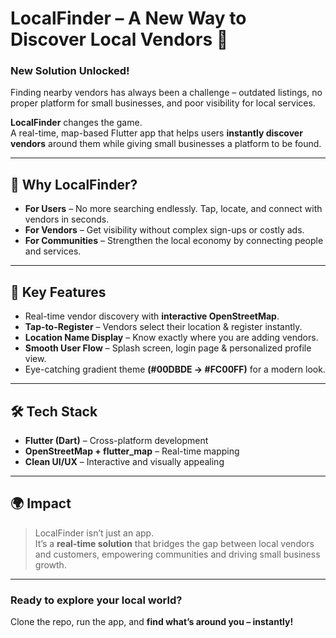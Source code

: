 # LocalFinder – A New Way to Discover Local Vendors 🚀

### **New Solution Unlocked!**
Finding nearby vendors has always been a challenge – outdated listings, no proper platform for small businesses, and poor visibility for local services.

**LocalFinder** changes the game.  
A real-time, map-based Flutter app that helps users **instantly discover vendors** around them while giving small businesses a platform to be found.

---

## 🌟 Why LocalFinder?
- **For Users** – No more searching endlessly. Tap, locate, and connect with vendors in seconds.
- **For Vendors** – Get visibility without complex sign-ups or costly ads.
- **For Communities** – Strengthen the local economy by connecting people and services.

---

## 🔑 Key Features
- Real-time vendor discovery with **interactive OpenStreetMap**.
- **Tap-to-Register** – Vendors select their location & register instantly.
- **Location Name Display** – Know exactly where you are adding vendors.
- **Smooth User Flow** – Splash screen, login page & personalized profile view.
- Eye-catching gradient theme **(#00DBDE → #FC00FF)** for a modern look.

---

## 🛠 Tech Stack
- **Flutter (Dart)** – Cross-platform development
- **OpenStreetMap + flutter_map** – Real-time mapping
- **Clean UI/UX** – Interactive and visually appealing

---

## 🌍 Impact
> LocalFinder isn’t just an app.  
> It’s a **real-time solution** that bridges the gap between local vendors and customers, empowering communities and driving small business growth.

---

### Ready to explore your local world?  
Clone the repo, run the app, and **find what’s around you – instantly!**
